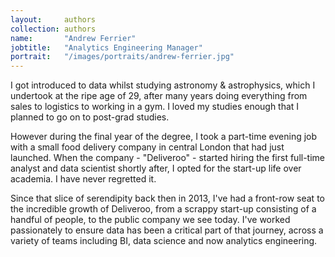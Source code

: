 ```yaml
---
layout:     authors
collection: authors
name:       "Andrew Ferrier"
jobtitle:   "Analytics Engineering Manager"
portrait:   "/images/portraits/andrew-ferrier.jpg"
---
```


I got introduced to data whilst studying astronomy & astrophysics, which I undertook at the ripe age of 29, after many years doing everything from sales to logistics to working in a gym. I loved my studies enough that I planned to go on to post-grad studies.

However during the final year of the degree, I took a part-time evening job with a small food delivery company in central London that had just launched. When the company - "Deliveroo" - started hiring the first full-time analyst and data scientist shortly after, I opted for the start-up life over academia. I have never regretted it.

Since that slice of serendipity back then in 2013, I've had a front-row seat to the incredible growth of Deliveroo, from a scrappy start-up consisting of a handful of people, to the public company we see today. I've worked passionately to ensure data has been a critical part of that journey, across a variety of teams including BI, data science and now analytics engineering.
